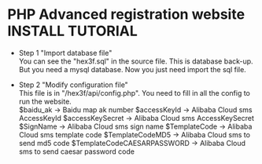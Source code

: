 # PHP Advanced registration website INSTALL TUTORIAL
* Step 1 "Import database file" <br/>
You can see the "hex3f.sql" in the source file. This is database back-up. But you need a mysql database. 
Now you just need import the sql file. 

* Step 2 "Modify configuration file" <br/>
This file is in "/hex3f/api/config.php". You need to fill in all the config to run the website. <br/>
$baidu_ak -> Baidu map ak number
$accessKeyId -> Alibaba Cloud sms AccessKeyId
$accessKeySecret -> Alibaba Cloud sms AccessKeySecret
$SignName -> Alibaba Cloud sms sign name
$TemplateCode -> Alibaba Cloud sms template code
$TemplateCodeMD5 -> Alibaba Cloud sms to send md5 code
$TemplateCodeCAESARPASSWORD ->  Alibaba Cloud sms to send caesar password code
